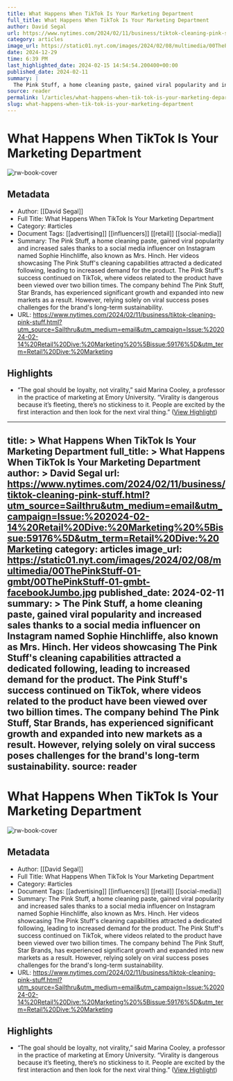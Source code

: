 ```yaml
---
title: What Happens When TikTok Is Your Marketing Department
full_title: What Happens When TikTok Is Your Marketing Department
author: David Segal
url: https://www.nytimes.com/2024/02/11/business/tiktok-cleaning-pink-stuff.html?utm_source=Sailthru&utm_medium=email&utm_campaign=Issue:%202024-02-14%20Retail%20Dive:%20Marketing%20%5Bissue:59176%5D&utm_term=Retail%20Dive:%20Marketing
category: articles
image_url: https://static01.nyt.com/images/2024/02/08/multimedia/00ThePinkStuff-01-gmbt/00ThePinkStuff-01-gmbt-facebookJumbo.jpg
date: 2024-12-29
time: 6:39 PM
last_highlighted_date: 2024-02-15 14:54:54.200400+00:00
published_date: 2024-02-11
summary: |
  The Pink Stuff, a home cleaning paste, gained viral popularity and increased sales thanks to a social media influencer on Instagram named Sophie Hinchliffe, also known as Mrs. Hinch. Her videos showcasing The Pink Stuff's cleaning capabilities attracted a dedicated following, leading to increased demand for the product. The Pink Stuff's success continued on TikTok, where videos related to the product have been viewed over two billion times. The company behind The Pink Stuff, Star Brands, has experienced significant growth and expanded into new markets as a result. However, relying solely on viral success poses challenges for the brand's long-term sustainability.
source: reader
permalink: l/articles/what-happens-when-tik-tok-is-your-marketing-department
slug: what-happens-when-tik-tok-is-your-marketing-department
---
```

# What Happens When TikTok Is Your Marketing Department

![rw-book-cover](https://static01.nyt.com/images/2024/02/08/multimedia/00ThePinkStuff-01-gmbt/00ThePinkStuff-01-gmbt-facebookJumbo.jpg)

## Metadata
- Author: [[David Segal]]
- Full Title: What Happens When TikTok Is Your Marketing Department
- Category: #articles
- Document Tags: [[advertising]] [[influencers]] [[retail]] [[social-media]] 
- Summary: The Pink Stuff, a home cleaning paste, gained viral popularity and increased sales thanks to a social media influencer on Instagram named Sophie Hinchliffe, also known as Mrs. Hinch. Her videos showcasing The Pink Stuff's cleaning capabilities attracted a dedicated following, leading to increased demand for the product. The Pink Stuff's success continued on TikTok, where videos related to the product have been viewed over two billion times. The company behind The Pink Stuff, Star Brands, has experienced significant growth and expanded into new markets as a result. However, relying solely on viral success poses challenges for the brand's long-term sustainability.
- URL: https://www.nytimes.com/2024/02/11/business/tiktok-cleaning-pink-stuff.html?utm_source=Sailthru&utm_medium=email&utm_campaign=Issue:%202024-02-14%20Retail%20Dive:%20Marketing%20%5Bissue:59176%5D&utm_term=Retail%20Dive:%20Marketing

## Highlights
- “The goal should be loyalty, not virality,” said Marina Cooley, a professor in the practice of marketing at Emory University. “Virality is dangerous because it’s fleeting, there’s no stickiness to it. People are excited by the first interaction and then look for the next viral thing.” ([View Highlight](https://read.readwise.io/read/01hppm6v2t2xr4nfsmrvxg1xxf))


---
title: >
  What Happens When TikTok Is Your Marketing Department
full_title: >
  What Happens When TikTok Is Your Marketing Department
author: >
  David Segal
url: https://www.nytimes.com/2024/02/11/business/tiktok-cleaning-pink-stuff.html?utm_source=Sailthru&utm_medium=email&utm_campaign=Issue:%202024-02-14%20Retail%20Dive:%20Marketing%20%5Bissue:59176%5D&utm_term=Retail%20Dive:%20Marketing
category: articles
image_url: https://static01.nyt.com/images/2024/02/08/multimedia/00ThePinkStuff-01-gmbt/00ThePinkStuff-01-gmbt-facebookJumbo.jpg
published_date: 2024-02-11
summary: >
  The Pink Stuff, a home cleaning paste, gained viral popularity and increased sales thanks to a social media influencer on Instagram named Sophie Hinchliffe, also known as Mrs. Hinch. Her videos showcasing The Pink Stuff's cleaning capabilities attracted a dedicated following, leading to increased demand for the product. The Pink Stuff's success continued on TikTok, where videos related to the product have been viewed over two billion times. The company behind The Pink Stuff, Star Brands, has experienced significant growth and expanded into new markets as a result. However, relying solely on viral success poses challenges for the brand's long-term sustainability.
source: reader
---
# What Happens When TikTok Is Your Marketing Department

![rw-book-cover](https://static01.nyt.com/images/2024/02/08/multimedia/00ThePinkStuff-01-gmbt/00ThePinkStuff-01-gmbt-facebookJumbo.jpg)

## Metadata
- Author: [[David Segal]]
- Full Title: What Happens When TikTok Is Your Marketing Department
- Category: #articles
- Document Tags: [[advertising]] [[influencers]] [[retail]] [[social-media]] 
- Summary: The Pink Stuff, a home cleaning paste, gained viral popularity and increased sales thanks to a social media influencer on Instagram named Sophie Hinchliffe, also known as Mrs. Hinch. Her videos showcasing The Pink Stuff's cleaning capabilities attracted a dedicated following, leading to increased demand for the product. The Pink Stuff's success continued on TikTok, where videos related to the product have been viewed over two billion times. The company behind The Pink Stuff, Star Brands, has experienced significant growth and expanded into new markets as a result. However, relying solely on viral success poses challenges for the brand's long-term sustainability.
- URL: https://www.nytimes.com/2024/02/11/business/tiktok-cleaning-pink-stuff.html?utm_source=Sailthru&utm_medium=email&utm_campaign=Issue:%202024-02-14%20Retail%20Dive:%20Marketing%20%5Bissue:59176%5D&utm_term=Retail%20Dive:%20Marketing

## Highlights
- “The goal should be loyalty, not virality,” said Marina Cooley, a professor in the practice of marketing at Emory University. “Virality is dangerous because it’s fleeting, there’s no stickiness to it. People are excited by the first interaction and then look for the next viral thing.” ([View Highlight](https://read.readwise.io/read/01hppm6v2t2xr4nfsmrvxg1xxf))



